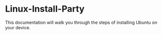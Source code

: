 # Linux-Install-Party
This documentation will walk you through the steps of installing Ubuntu on your device.
